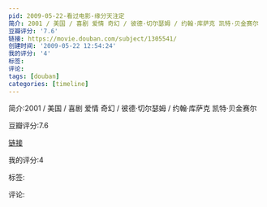 ```yaml
---
pid: 2009-05-22-看过电影-缘分天注定
简介: 2001 / 美国 / 喜剧 爱情 奇幻 / 彼德·切尔瑟姆 / 约翰·库萨克 凯特·贝金赛尔
豆瓣评分: '7.6'
链接: https://movie.douban.com/subject/1305541/
创建时间: '2009-05-22 12:54:24'
我的评分: '4'
标签:
评论:
tags: [douban]
categories: [timeline]
---
```

简介:2001 / 美国 / 喜剧 爱情 奇幻 / 彼德·切尔瑟姆 / 约翰·库萨克 凯特·贝金赛尔

豆瓣评分:7.6

[链接](https://movie.douban.com/subject/1305541/)

我的评分:4

标签:

评论:


